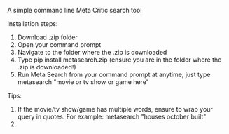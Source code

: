 A simple command line Meta Critic search tool

Installation steps:
1. Download .zip folder
2. Open your command prompt
3. Navigate to the folder where the .zip is downloaded
4. Type pip install metasearch.zip (ensure you are in the folder where the .zip is downloaded!)
5. Run Meta Search from your command prompt at anytime, just type metasearch "movie or tv show or game here"

Tips:
1. If the movie/tv show/game has multiple words, ensure to wrap your query in quotes. For example: metasearch "houses october built"
2. 